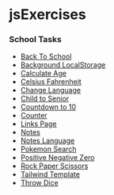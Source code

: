 # jsExercises

### School Tasks

- <a href="https://woifey.github.io/jsExercises/backToSchool/dist/" target="_blank">Back To School</a>
- <a href="https://woifey.github.io/jsExercises/bgLocalStorage/dist/" target="_blank">Background LocalStorage</a>
- <a href="https://woifey.github.io/jsExercises/calculateAge/" target="_blank">Calculate Age</a>
- <a href="https://woifey.github.io/jsExercises/celsiusFahrenheit/" target="_blank">Celsius Fahrenheit</a>
- <a href="https://woifey.github.io/jsExercises/changeLanguage/dist/" target="_blank">Change Language</a>
- <a href="https://woifey.github.io/jsExercises/childToSenior/" target="_blank">Child to Senior</a>
- <a href="https://woifey.github.io/jsExercises/countdownTo10/" target="_blank">Countdown to 10</a>
- <a href="https://woifey.github.io/jsExercises/counter/dist/" target="_blank">Counter</a>
- <a href="https://woifey.github.io/jsExercises/linksPage/dist/" target="_blank">Links Page</a>
- <a href="https://woifey.github.io/jsExercises/notes/dist/" target="_blank">Notes</a>
- <a href="https://woifey.github.io/jsExercises/notesLanguage/dist/" target="_blank">Notes Language</a>
- <a href="https://woifey.github.io/jsExercises/pokemonSearch/dist/" target="_blank">Pokemon Search</a>
- <a href="https://woifey.github.io/jsExercises/positiveNegativeZero/" target="_blank">Positive Negative Zero</a>
- <a href="https://woifey.github.io/jsExercises/rockPaperScissors/dist/" target="_blank">Rock Paper Scissors</a>
- <a href="https://woifey.github.io/jsExercises/tailwindTask/dist/" target="_blank">Tailwind Template</a>
- <a href="https://woifey.github.io/jsExercises/throwDice/" target="_blank">Throw Dice</a>

